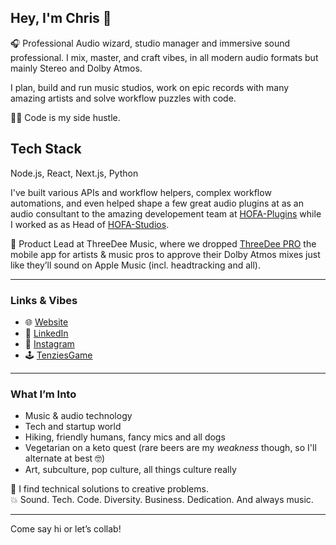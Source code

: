 ## Hey, I'm Chris 👋

🎧 Professional Audio wizard, studio manager and immersive sound professional. I mix, master, and craft vibes, in all modern audio formats but mainly Stereo and Dolby Atmos.

I plan, build and run music studios, work on epic records with many amazing artists and solve workflow puzzles with code.

👨‍💻 Code is my side hustle.

## Tech Stack
Node.js, React, Next.js, Python

I've built various APIs and workflow helpers, complex workflow automations, and even helped shape a few great audio plugins at  as an audio consultant to the amazing developement team at [HOFA-Plugins](https://hofa-plugins.de/) while I worked as as Head of [HOFA-Studios](https://hofa-studios.de/).

🚀 Product Lead at ThreeDee Music, where we dropped [ThreeDee PRO](https://apps.apple.com/at/app/threedee-pro/id1584653537) the mobile app for artists & music pros to approve their Dolby Atmos mixes just like they’ll sound on Apple Music (incl. headtracking and all).

---

### Links & Vibes
- 🌐 [Website](https://www.christoph-thiers.de/)
- 💼 [LinkedIn](https://www.linkedin.com/in/christophthiers/)
- 📸 [Instagram](https://www.instagram.com/christoph_thiers/)
- 🕹️ [TenziesGame](https://github.com/Christoph-Thiers/TenziesGame)

---

### What I’m Into
- Music & audio technology
- Tech and startup world
- Hiking, friendly humans, fancy mics and all dogs
- Vegetarian on a keto quest (rare beers are my *weakness* though, so I'll alternate at best 🤓)
- Art, subculture, pop culture, all things culture really

🧩 I find technical solutions to creative problems.  
💥 Sound. Tech. Code. Diversity. Business. Dedication. And always music.

---

Come say hi or let’s collab!
